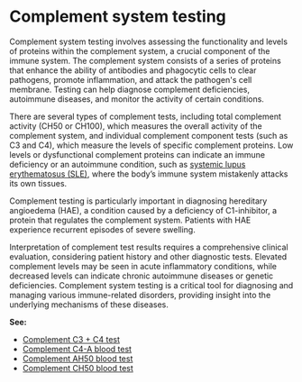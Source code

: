 <!--
source: gpt-40
tags: complement-system tests
-->

# Complement system testing

Complement system testing involves assessing the functionality and levels of proteins within the complement system, a crucial component of the immune system. The complement system consists of a series of proteins that enhance the ability of antibodies and phagocytic cells to clear pathogens, promote inflammation, and attack the pathogen's cell membrane. Testing can help diagnose complement deficiencies, autoimmune diseases, and monitor the activity of certain conditions.

There are several types of complement tests, including total complement activity (CH50 or CH100), which measures the overall activity of the complement system, and individual complement component tests (such as C3 and C4), which measure the levels of specific complement proteins. Low levels or dysfunctional complement proteins can indicate an immune deficiency or an autoimmune condition, such as [systemic lupus erythematosus (SLE)](../systemic-lupus-erythematosus/), where the body’s immune system mistakenly attacks its own tissues.

Complement testing is particularly important in diagnosing hereditary angioedema (HAE), a condition caused by a deficiency of C1-inhibitor, a protein that regulates the complement system. Patients with HAE experience recurrent episodes of severe swelling.

Interpretation of complement test results requires a comprehensive clinical evaluation, considering patient history and other diagnostic tests. Elevated complement levels may be seen in acute inflammatory conditions, while decreased levels can indicate chronic autoimmune diseases or genetic deficiencies. Complement system testing is a critical tool for diagnosing and managing various immune-related disorders, providing insight into the underlying mechanisms of these diseases.

**See:**

* [Complement C3 + C4 test](topics/complement-c3-c4-blood-test/)
* [Complement C4-A blood test](topics/complement-c4-a-blood-test/)
* [Complement AH50 blood test](topics/complement-ah50-blood-test/)
* [Complement CH50 blood test](topics/complement-ch50-blood-test/)
